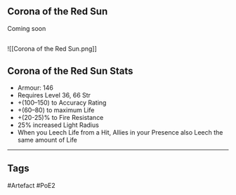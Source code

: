 ## Corona of the Red Sun
Coming soon
##
![[Corona of the Red Sun.png]]
## Corona of the Red Sun Stats
- Armour: 146
- Requires Level 36, 66 Str
- +(100–150) to Accuracy Rating
- +(60–80) to maximum Life
- +(20-25)% to Fire Resistance
- 25% increased Light Radius
- When you Leech Life from a Hit, Allies in your Presence also Leech the same amount of Life


---
## Tags
#Artefact
#PoE2